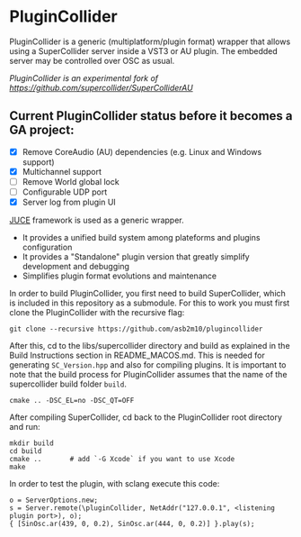 PluginCollider
==============

PluginCollider is a generic (multiplatform/plugin format) wrapper that allows using a SuperCollider server inside a VST3 or AU plugin. The embedded server may be controlled over OSC as usual. 

*PluginCollider is an experimental fork of https://github.com/supercollider/SuperColliderAU*

## Current PluginCollider status before it becomes a GA project:

- [x] Remove CoreAudio (AU) dependencies (e.g. Linux and Windows support)
- [x] Multichannel support
- [ ] Remove World global lock
- [ ] Configurable UDP port
- [x] Server log from plugin UI

[JUCE](https://juce.com/) framework is used as a generic wrapper.
* It provides a unified build system among plateforms and plugins configuration
* It provides a "Standalone" plugin version that greatly simplify development and debugging
* Simplifies plugin format evolutions and maintenance

In order to build PluginCollider, you first need to build SuperCollider, which is included in this repository as a submodule. For this to work you must first clone the PluginCollider with the recursive flag:

`git clone --recursive https://github.com/asb2m10/plugincollider`

After this, cd to the libs/supercollider directory and build as explained in the Build Instructions section in README_MACOS.md. This is needed for generating `SC_Version.hpp` and also for compiling plugins. It is important to note that the build process for PluginCollider assumes that the name of the supercollider build folder `build`.

`cmake .. -DSC_EL=no -DSC_QT=OFF`

After compiling SuperCollider, cd back to the PluginCollider root directory and run:

    mkdir build
    cd build
    cmake ..       # add `-G Xcode` if you want to use Xcode
    make

In order to test the plugin, with sclang execute this code:

    o = ServerOptions.new;
    s = Server.remote(\pluginCollider, NetAddr("127.0.0.1", <listening plugin port>), o);
    { [SinOsc.ar(439, 0, 0.2), SinOsc.ar(444, 0, 0.2)] }.play(s);
